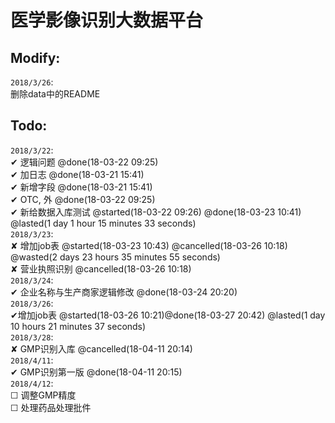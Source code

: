 医学影像识别大数据平台<br>
====


Modify:<br>
---
`2018/3/26`:<br>
删除data中的README

Todo:<br>
---
  `2018/3/22`:<br>
   ✔ 逻辑问题 @done(18-03-22 09:25)<br>
   ✔ 加日志 @done(18-03-21 15:41)<br>
   ✔ 新增字段 @done(18-03-21 15:41)<br>
   ✔ OTC, 外 @done(18-03-22 09:25)<br>
   ✔ 新给数据入库测试 @started(18-03-22 09:26) @done(18-03-23 10:41) @lasted(1 day 1 hour 15 minutes 33 seconds)<br>
  `2018/3/23`:<br>
    ✘ 增加job表 @started(18-03-23 10:43) @cancelled(18-03-26 10:18) @wasted(2 days 23 hours 35 minutes 55 seconds)<br>
    ✘ 营业执照识别 @cancelled(18-03-26 10:18)<br>
  `2018/3/24`:<br>
    ✔ 企业名称与生产商家逻辑修改 @done(18-03-24 20:20)<br>
  `2018/3/26`:<br>
    ✔增加job表 @started(18-03-26 10:21)@done(18-03-27 20:42) @lasted(1 day 10 hours 21 minutes 37 seconds)<br>
  `2018/3/28`:<br>
    ✘ GMP识别入库 @cancelled(18-04-11 20:14)<br>
  `2018/4/11`:<br>
    ✔ GMP识别第一版 @done(18-04-11 20:15)<br>
  `2018/4/12`:<br>
    ☐ 调整GMP精度<br>
    ☐ 处理药品处理批件<br>

  


